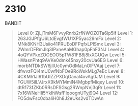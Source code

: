 # 2310
BANDIT
>Level 0:
ZjLjTmM6FvvyRnrb2rfNWOZOTa6ip5If
>Level 1:
263JGJPfgU6LtdEvgfWU1XP5yac29mFx
>Level 2:
MNk8KNH3Usiio41PRUEoDFPqfxLPlSmx
>Level 3:
2WmrDFRmJIq3IPxneAaMGhap0pFhF3NJ
>Level 4:
>4oQYVPkxZOOEOO5pTW81FB8j8lxXGUQw
>Level 5:
>HWasnPhtq9AVKe0dmk45nxy20cvUa6EG
>Level 6:
>morbNTDkSW6jIlUc0ymOdMaLnOlFVAaj
>Level 7:
>dfwvzFQi4mU0wfNbFOe9RoWskMLg7eEc
>Level 8:
>4CKMh1JI91bUIZZPXDqGanal4xvAg0JM
>Level 9:
>FGUW5ilLVJrxX9kMYMmlN4MgbpfMiqey
>Level 10:
>dtR173fZKb0RRsDFSGsg2RWnpNVj3qRr
>Level 11:
>7x16WNeHIi5YkIhWsfFIqoognUTyj9Q4
>Level 12:
>FO5dwFsc0cbaIiH0h8J2eUks2vdTDwAn
